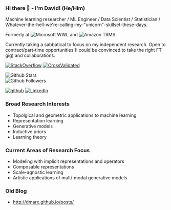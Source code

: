 ### Hi there 👋 - I'm David! (He/Him)

Machine learning researcher / ML Engineer / Data Scientist / Statistician / Whatever-the-hell-we're-calling-my-"unicorn"-skillset-these-days.

Formerly at ![Microsoft WWL](https://img.shields.io/badge/Microsoft_WWL-258ffa?style=flat-square&logo=microsoft) and ![Amazon TRMS](https://img.shields.io/static/v1?style=flat-square&message=Amazon+TRMS&color=222222&logo=Amazon&logoColor=FF9900&label=). 

Currently taking a sabbatical to focus on my independent research. Open to contract/part-time opportunities (I could be convinced to take the right FT gig) and collaborations.


[![StackOverflow](https://img.shields.io/stackexchange/StackOverflow/r/819544?color=brightgreen&style=plastic)](https://stackoverflow.com/users/819544/david-marx)
[![CrossValidated](https://img.shields.io/stackexchange/CrossValidated/r/8451?color=green&style=plastic)](https://stats.stackexchange.com/users/8451/david-marx)

![Github Stars](https://img.shields.io/github/stars/dmarx?affiliations=OWNER%2CCOLLABORATOR%2CORGANIZATION_MEMBER&style=social)  
![Github Followers](https://img.shields.io/github/followers/dmarx?style=social)

[![github](https://img.shields.io/badge/github-%23121011.svg?style=for-the-badge&logo=github&logoColor=white)](https://github.com/dmarx)
[![LinkedIn](https://img.shields.io/badge/linkedin-%230077B5.svg?style=for-the-badge&logo=linkedin&logoColor=white)](https://www.linkedin.com/in/david-marx-b0a5bb14/)



### Broad Research Interests

* Topolgical and geometric applications to machine learning
* Representation learning
* Generative models
* Inductive priors
* Learning theory

### Current Areas of Research Focus

* Modeling with implicit representations and operators
* Composable representations
* Scale-agnostic learning
* Artistic applications of multi-modal generative models

### Old Blog

* http://dmarx.github.io/posts/




<!--
**dmarx/dmarx** is a ✨ _special_ ✨ repository because its `README.md` (this file) appears on your GitHub profile.

Here are some ideas to get you started:

- 🔭 I’m currently working on ...
- 🌱 I’m currently learning ...
- 👯 I’m looking to collaborate on ...
- 🤔 I’m looking for help with ...
- 💬 Ask me about ...
- 📫 How to reach me: ...
- 😄 Pronouns: ...
- ⚡ Fun fact: ...
-->

